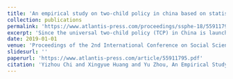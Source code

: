 ```yaml
---
title: 'An empirical study on two-child policy in china based on statistical analysis and machine learning'
collection: publications
permalink: 'https://www.atlantis-press.com/proceedings/ssphe-18/55911795'
excerpt: 'Since the universal two-child policy (TCP) in China is launched in 2016, many researchers have dedicated their efforts into investigating the influences from the society point of view. In this paper, we look at this issue from a different angle, trying to investigate how the factors influence whether an expectant mother would bore a second child in China empirically. The real-world data from both rural and city regions are used to train an imbalance classification model. In addition, some statistical hypotheses are also made to justify the relevance of these factors. Experimental results demonstrate the validity and effectiveness of our trained model.'
date: 2019-01-01
venue: 'Proceedings of the 2nd International Conference on Social Science, Public Health and Education (SSPHE 2018)'
slidesurl: ''
paperurl: 'https://www.atlantis-press.com/article/55911795.pdf'
citation: 'Yizhou Chi and Xingyue Huang and Yu Zhou, An Empirical Study on Two-child Policy in China Based on Statistical Analysis and Machine Learning, Proceedings of the 2nd International Conference on Social Science, Public Health and Education (SSPHE 2018)'
---
```

